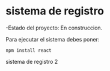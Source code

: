 <h1> sistema de registro</h1>

-Estado del proyecto: En construccion.

Para ejecutar el sistema debes poner: 

```npm install react```

sistema de registro 2 
